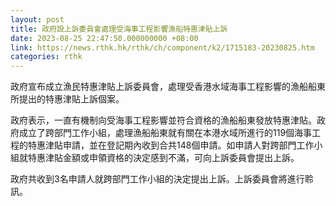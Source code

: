 ```yaml
---
layout: post
title: 政府設上訴委員會處理受海事工程影響漁船特惠津貼上訴
date: 2023-08-25 22:47:50.000000000 +08:00
link: https://news.rthk.hk/rthk/ch/component/k2/1715183-20230825.htm
categories: rthk
---
```


政府宣布成立漁民特惠津貼上訴委員會，處理受香港水域海事工程影響的漁船船東所提出的特惠津貼上訴個案。

政府表示，一直有機制向受海事工程影響並符合資格的漁船船東發放特惠津貼。政府成立了跨部門工作小組，處理漁船船東就有關在本港水域所進行的119個海事工程的特惠津貼申請，並在登記期內收到合共148個申請。如申請人對跨部門工作小組就特惠津貼金額或申領資格的決定感到不滿，可向上訴委員會提出上訴。

政府共收到3名申請人就跨部門工作小組的決定提出上訴。上訴委員會將進行聆訊。
